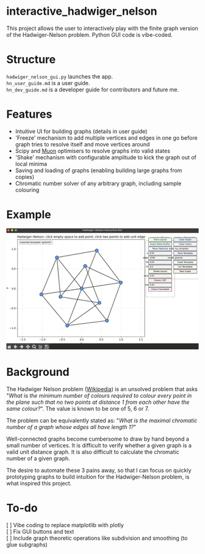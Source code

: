 # interactive_hadwiger_nelson

This project allows the user to interactively play with the finite graph version of the Hadwiger-Nelson problem. Python GUI code is vibe-coded. 

# Structure

`hadwiger_nelson_gui.py` launches the app. \
`hn_user_guide.md` is a user guide. \
`hn_dev_guide.md` is a developer guide for contributors and future me. 

# Features

- Intuitive UI for building graphs (details in user guide)
- 'Freeze' mechanism to add multiple vertices and edges in one go before graph tries to resolve itself and move vertices around
- Scipy and [Muon](https://kellerjordan.github.io/posts/muon/) optimisers to resolve graphs into valid states
- 'Shake' mechanism with configurable amplitude to kick the graph out of local minima
- Saving and loading of graphs (enabling building large graphs from copies)
- Chromatic number solver of any arbitrary graph, including sample colouring

# Example

![GUI screenshot](./images/GUI_screenshot.png)

# Background

The Hadwiger Nelson problem ([Wikipedia](https://en.wikipedia.org/wiki/Hadwiger%E2%80%93Nelson_problem)) is an unsolved problem that asks "*What is the minimum number of colours required to colour every point in the plane such that no two points at distance 1 from each other have the same colour?*". The value is known to be one of 5, 6 or 7. 

The problem can be equivalently stated as: "*What is the maximal chromatic number of a graph whose edges all have length 1?*"

Well-connected graphs become cumbersome to draw by hand beyond a small number of vertices. It is difficult to verify whether a given graph is a valid unit distance graph. It is also difficult to calculate the chromatic number of a given graph. 

The desire to automate these 3 pains away, so that I can focus on quickly prototyping graphs to build intuition for the Hadwiger-Nelson problem, is what inspired this project.

# To-do

[ ] Vibe coding to replace matplotlib with plotly \
[ ] Fix GUI buttons and text \
[ ] Include graph theoretic operations like subdivision and smoothing (to glue subgraphs)